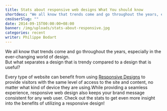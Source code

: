 ```yaml
---
title: Stats about responsive web designs What You should know
shortdesc: "We all know that trends come and go throughout the years, especially in the ever-changing world of design. But what separates a design that is trendy compared to a design that is useful? "
cmsUserSlug: ""
date: 2014-09-15T00:00:00+08:00
banner: /img/uploads/stats-about-responsive.jpg
categories: recent
writer: Philippe Bodart
---
```


We all know that trends come and go throughout the years, especially in the ever-changing world of design.  
But what separates a design that is trendy compared to a design that is useful?   

Every type of website can benefit from using [Responsive Designs](http://healthport1.com/) to provide visitors with the same level of access to the site and content, no matter what kind of device they are using.While providing a seamless experience, responsive web design also keeps your brand message consistent for any web user. Check out the stats to get even more insight into the benefits of utilizing a responsive design!  